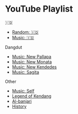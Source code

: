 # YouTube Playlist

🇮🇩
- [Random: 🇮🇩](https://www.youtube.com/playlist?list=PL9VVTiiHd4aKtWq8LVhi4vwjaf4BvMqVK)
- [Music: 🇮🇩](https://www.youtube.com/playlist?list=PL9VVTiiHd4aIilme2u__V0wEOYqu-qKB_)

Dangdut
- [Music: New Pallapa](https://www.youtube.com/playlist?list=PL9VVTiiHd4aKddtRDo-vNcV45biziVEKd)
- [Music: New Monata](https://www.youtube.com/playlist?list=PL9VVTiiHd4aKEYOLMV6dyBSYK5qlwSxGv)
- [Music: New Kendedes](https://www.youtube.com/playlist?list=PL9VVTiiHd4aJUTeKZk_qaK9ebUIb04qCa)
- [Music: Sagita](https://www.youtube.com/playlist?list=PL9VVTiiHd4aJV9fpJhpMDK9EbaSWsuWWD)

Other
- [Music: Self](https://www.youtube.com/playlist?list=PL9VVTiiHd4aKLfI6UHT4erj4o5oz4p4HX)
- [Legend of Kendang](https://www.youtube.com/playlist?list=PL9VVTiiHd4aKLUwKlIttdTQaf5d1DIjYw)
- [Al-banjari](https://www.youtube.com/playlist?list=PL9VVTiiHd4aJZwFDVfedpcOhoEL6J7Zqp)
- [History](https://www.youtube.com/playlist?list=PL9VVTiiHd4aJnV6-sZH7BSxiTSQDnoBbI)
